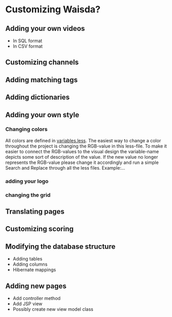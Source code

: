 # Customizing Waisda?

## Adding your own videos

* In SQL format
* In CSV format

## Customizing channels

## Adding matching tags

## Adding dictionaries

## Adding your own style
### Changing colors
All colors are defined in [variables.less](https://github.com/beeldengeluid/waisda/tree/master/src/main/webapp/static/styles/less/variables.less). The easiest way to change a color throughout the project is changing the RGB-value in this less-file. To make it easier to connect the RGB-values to the visual design the variable-name depicts some sort of description of the value. If the new value no longer represents the RGB-value please change it accordingly and run a simple Search and Replace through all the less files.
Example:...
### adding your logo
### changing the grid

## Translating pages

## Customizing scoring

## Modifying the database structure

* Adding tables
* Adding columns
* Hibernate mappings

## Adding new pages

* Add controller method
* Add JSP view
* Possibly create new view model class
